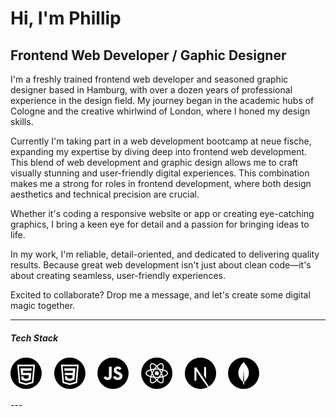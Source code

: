 # Hi, I'm Phillip
## Frontend Web Developer / Gaphic Designer

I'm a freshly trained frontend web developer and seasoned graphic designer based in Hamburg, with over a dozen years of professional experience in the design field. My journey began in the academic hubs of Cologne and the creative whirlwind of London, where I honed my design skills.

Currently I'm taking part in a web development bootcamp at neue fische, expanding my expertise by diving deep into frontend web development. This blend of web development and graphic design allows me to craft visually stunning and user-friendly digital experiences. This combination makes me a strong for roles in frontend development, where both design aesthetics and technical precision are crucial. 

Whether it's coding a responsive website or app or creating eye-catching graphics, I bring a keen eye for detail and a passion for bringing ideas to life.

In my work, I'm reliable, detail-oriented, and dedicated to delivering quality results. Because great web development isn't just about clean code—it's about creating seamless, user-friendly experiences.

Excited to collaborate? Drop me a message, and let's create some digital magic together.

---
##### Tech Stack
<p>
<img src="/pics/ICON-HTML.png" width="50px" height="50px"> &nbsp; &nbsp;
<img src="/pics/ICON-CSS.png" width="50px" height="50px"> &nbsp; &nbsp;
<img src="/pics/ICON-JS.png" width="50px" height="50px"> &nbsp; &nbsp;
<img src="/pics/ICON-React.png" width="50px" height="50px"> &nbsp; &nbsp;
<img src="/pics/ICON-Next.png" width="50px" height="50px"> &nbsp; &nbsp;
<img src="/pics/ICON-MongoDB.png" width="50px" height="50px"">
</p> 
---

